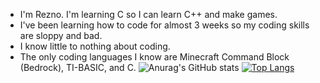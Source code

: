 - I'm Rezno. I'm learning C so I can learn C++ and make games. 
- I've been learning how to code for almost 3 weeks so my coding skills are sloppy and bad.
- I know little to nothing about coding.
- The only coding languages I know are Minecraft Command Block (Bedrock), TI-BASIC, and C.
![Anurag's GitHub stats](https://github-readme-stats.vercel.app/api?username=Reznoflovaniak&show_icons=true&theme=tokyonight)
[![Top Langs](https://github-readme-stats.vercel.app/api/top-langs/?username=Reznoflovaniak&theme=tokyonight)](https://github.com/Reznoflovaniak/github-readme-stats)
<!---
Reznoflovaniak/Reznoflovaniak is a ✨ special ✨ repository because its `README.md` (this file) appears on your GitHub profile.
You can click the Preview link to take a look at your changes.
--->
